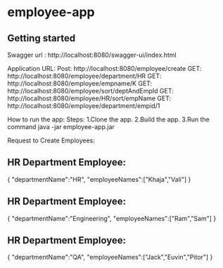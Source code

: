# employee-app



## Getting started

Swagger url : http://localhost:8080/swagger-ui/index.html

Application URL:
Post: http://localhost:8080/employee/create
GET:  http://localhost:8080/employee/department/HR
GET:  http://localhost:8080/employee/empname/K
GET:  http://localhost:8080/employee/sort/deptAndEmpId
GET:  http://localhost:8080/employee/HR/sort/empName
GET:  http://localhost:8080/employee/department/empid/1

How to run the app:
Steps:
1.Clone the app.
2.Build the app.
3.Run the command java -jar employee-app.jar

Request to Create Employees:

HR Department Employee:
-----------------------
{
"departmentName":"HR",
"employeeNames":["Khaja","Vali"]
}

HR Department Employee:
-----------------------
{
"departmentName":"Engineering",
"employeeNames":["Ram","Sam"]
}

HR Department Employee:
-----------------------
{
"departmentName":"QA",
"employeeNames":["Jack","Euvin","Pitor"]
}